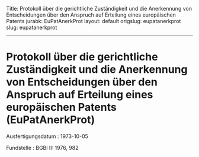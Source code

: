 Title: Protokoll über die gerichtliche Zuständigkeit und die Anerkennung von Entscheidungen
  über den Anspruch auf Erteilung eines europäischen Patents
jurabk: EuPatAnerkProt
layout: default
origslug: eupatanerkprot
slug: eupatanerkprot

---

# Protokoll über die gerichtliche Zuständigkeit und die Anerkennung von Entscheidungen über den Anspruch auf Erteilung eines europäischen Patents (EuPatAnerkProt)

Ausfertigungsdatum
:   1973-10-05

Fundstelle
:   BGBl II: 1976, 982

